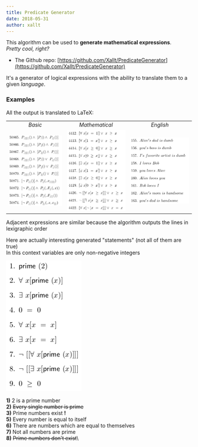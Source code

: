 ```yaml
---
title: Predicate Generator
date: 2018-05-31
author: xallt
---
```


This algorithm can be used to **generate mathematical expressions**.\
*Pretty cool, right?*

- The Github repo: [https://github.com/Xallt/PredicateGenerator](https://github.com/Xallt/PredicateGenerator)

It's a generator of logical expressions with the ability to translate them to a given *language*. 

### Examples

All the output is translated to LaTeX:

|     |     |     |
|:---:|:---:|:---:|
|*Basic*|*Mathematical*|*English*|
|![](/assets/img/predicate-generator/BasicScreenshot.png)|![](/assets/img/predicate-generator/MathScreenshot.png)|![](/assets/img/predicate-generator/EngNaturalScreenshot.png)|

Adjacent expressions are similar because the algorithm outputs the lines in lexigraphic order

Here are actually interesting generated "statements" (not all of them are true)\
In this context variables are only non-negative integers


![The first generated predicates](/assets/img/predicate-generator/MathFirstScreenshot.png)

**1)** 2 is a prime number\
**2)** <del>Every single number is prime</del>\
**3)** Prime numbers exist **!**\
**5)** Every number is equal to itself\
**6)** There are numbers which are equal to themselves\
**7)** Not all numbers are prime\
**8)** <del>Prime numbers don't exist</del>\
